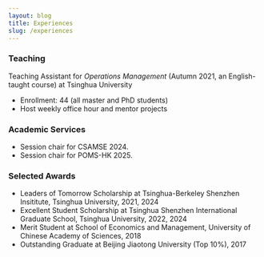 ```yaml
---
layout: blog
title: Experiences
slug: /experiences
---
```


### Teaching
<p>
  Teaching Assistant for <em>Operations Management</em> (Autumn 2021, an English-taught course) at Tsinghua University 
<ul>
  <li>Enrollment: 44 (all master and PhD students) </li>
  <li>Host weekly office hour and mentor projects </li>
</ul>
</p>

### Academic Services 
<ul>
  <li>Session chair for CSAMSE 2024. </li>
  <li>Session chair for POMS-HK 2025. </li>
</ul>

### Selected Awards
<p>
  <ul>
<li>Leaders of Tomorrow Scholarship at Tsinghua-Berkeley Shenzhen Insititute, Tsinghua University, 2021, 2024 </li>
<li>Excellent Student Scholarship at Tsinghua Shenzhen International Graduate School, Tsinghua University, 2022, 2024</li>
<li>Merit Student at School of Economics and Management, University of Chinese Academy of Sciences, 2018 </li>
<li>Outstanding Graduate at Beijing Jiaotong University (Top 10%), 2017</li>
</ul>
</p>

